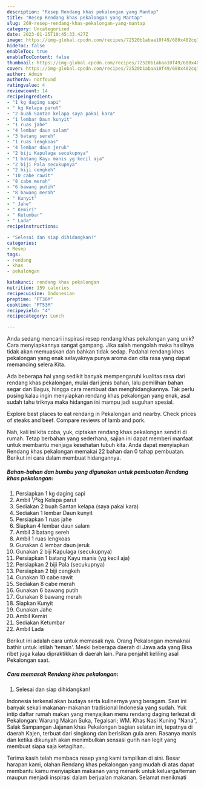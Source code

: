 ```yaml
---
description: "Resep Rendang khas pekalongan yang Mantap"
title: "Resep Rendang khas pekalongan yang Mantap"
slug: 269-resep-rendang-khas-pekalongan-yang-mantap
category: Uncategorized
date: 2023-01-25T10:45:33.427Z
image: https://img-global.cpcdn.com/recipes/72520b1abaa10f49/680x482cq70/rendang-khas-pekalongan-foto-resep-utama.jpg
hideToc: false
enableToc: true
enableTocContent: false
thumbnail: https://img-global.cpcdn.com/recipes/72520b1abaa10f49/680x482cq70/rendang-khas-pekalongan-foto-resep-utama.jpg
cover: https://img-global.cpcdn.com/recipes/72520b1abaa10f49/680x482cq70/rendang-khas-pekalongan-foto-resep-utama.jpg
author: Admin
authorAv: notfound
ratingvalue: 4
reviewcount: 14
recipeingredient:
- "1 kg daging sapi"
- " kg Kelapa parut"
- "2 buah Santan kelapa saya pakai kara"
- "1 lembar Daun kunyit"
- "1 ruas jahe"
- "4 lembar daun salam"
- "3 batang sereh"
- "1 ruas lengkoas"
- "4 lembar daun jeruk"
- "2 biji Kapulaga secukupnya"
- "1 batang Kayu manis yg kecil aja"
- "2 biji Pala secukupnya"
- "2 biji cengkeh"
- "10 cabe rawit"
- "8 cabe merah"
- "6 bawang putih"
- "8 bawang merah"
- " Kunyit"
- " Jahe"
- " Kemiri"
- " Ketumbar"
- " Lada"
recipeinstructions:

- "Selesai dan siap dihidangkan!"
categories:
- Resep
tags:
- rendang
- khas
- pekalongan

katakunci: rendang khas pekalongan 
nutrition: 159 calories
recipecuisine: Indonesian
preptime: "PT36M"
cooktime: "PT53M"
recipeyield: "4"
recipecategory: Lunch

---
```





Anda sedang mencari inspirasi resep rendang khas pekalongan yang unik? Cara menyiapkannya sangat gampang. Jika salah mengolah maka hasilnya tidak akan memuaskan dan bahkan tidak sedap. Padahal rendang khas pekalongan yang enak selayaknya punya aroma dan cita rasa yang dapat memancing selera Kita.





Ada beberapa hal yang sedikit banyak mempengaruhi kualitas rasa dari rendang khas pekalongan, mulai dari jenis bahan, lalu pemilihan bahan segar dan Bagus, hingga cara membuat dan menghidangkannya. Tak perlu pusing kalau ingin menyiapkan rendang khas pekalongan yang enak,      asal sudah tahu triknya maka hidangan ini mampu jadi suguhan spesial.














Explore best places to eat rendang in Pekalongan and nearby. Check prices of steaks and beef. Compare reviews of lamb and pork.






Nah, kali ini kita coba, yuk, ciptakan rendang khas pekalongan sendiri di rumah. Tetap berbahan yang sederhana, sajian ini dapat memberi manfaat untuk membantu menjaga kesehatan tubuh kita. Anda dapat menyiapkan Rendang khas pekalongan memakai 22 bahan dan 0 tahap pembuatan. Berikut ini cara dalam membuat hidangannya.

<!--inarticleads1-->

##### Bahan-bahan dan bumbu yang digunakan untuk pembuatan Rendang khas pekalongan:

1. Persiapkan 1 kg daging sapi
1. Ambil  ¹/²kg Kelapa parut
1. Sediakan 2 buah Santan kelapa (saya pakai kara)
1. Sediakan 1 lembar Daun kunyit
1. Persiapkan 1 ruas jahe
1. Siapkan 4 lembar daun salam
1. Ambil 3 batang sereh
1. Ambil 1 ruas lengkoas
1. Gunakan 4 lembar daun jeruk
1. Gunakan 2 biji Kapulaga (secukupnya)
1. Persiapkan 1 batang Kayu manis (yg kecil aja)
1. Persiapkan 2 biji Pala (secukupnya)
1. Persiapkan 2 biji cengkeh
1. Gunakan 10 cabe rawit
1. Sediakan 8 cabe merah
1. Gunakan 6 bawang putih
1. Gunakan 8 bawang merah
1. Siapkan  Kunyit
1. Gunakan  Jahe
1. Ambil  Kemiri
1. Sediakan  Ketumbar
1. Ambil  Lada


Berikut ini adalah cara untuk memasak nya. Orang Pekalongan memaknai bathir untuk istilah &#39;teman&#39;. Meski beberapa daerah di Jawa ada yang Bisa ribet juga kalau dipraktikkan di daerah lain. Para penjahit keliling asal Pekalongan saat. 

<!--inarticleads2-->

##### Cara memasak Rendang khas pekalongan:


1. Selesai dan siap dihidangkan!

Indonesia terkenal akan budaya serta kulinernya yang beragam. Saat ini banyak sekali makanan-makanan tradisional Indonesia yang sudah. Yuk intip daftar rumah makan yang menyajikan menu rendang daging terlezat di Pekalongan: Warung Makan Suka, Tegalsari; WM. Khas Nasi Kuning &#34;Nana&#34;, Salak Sampangan Jajanan khas Pekalongan bagian selatan ini, tepatnya di daerah Kajen, terbuat dari singkong dan berisikan gula aren. Rasanya manis dan ketika dikunyah akan menimbulkan sensasi gurih nan legit yang membuat siapa saja ketagihan.. 

Terima kasih telah membaca resep yang kami tampilkan di sini. Besar harapan kami, olahan Rendang khas pekalongan yang mudah di atas dapat membantu kamu menyiapkan makanan yang menarik untuk keluarga/teman maupun menjadi inspirasi dalam berjualan makanan. Selamat menikmati

